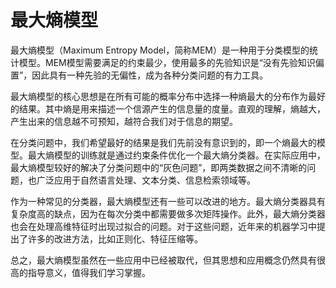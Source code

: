 # 最大熵模型

最大熵模型（Maximum Entropy Model，简称MEM）是一种用于分类模型的统计模型。MEM模型需要满足的约束最少，使用最多的先验知识是“没有先验知识偏置”，因此具有一种先验的无偏性，成为各种分类问题的有力工具。

最大熵模型的核心思想是在所有可能的概率分布中选择一种熵最大的分布作为最好的结果。其中熵是用来描述一个信源产生的信息量的度量。直观的理解，熵越大，产生出来的信息越不可预知，越符合我们对于信息的期望。

在分类问题中，我们希望最好的结果是我们先前没有意识到的，即一个熵最大的模型。最大熵模型的训练就是通过约束条件优化一个最大熵分类器。在实际应用中，最大熵模型较好的解决了分类问题中的“灰色问题”，即两类数据之间不清晰的问题，也广泛应用于自然语言处理、文本分类、信息检索领域等。

作为一种常见的分类器，最大熵模型还有一些可以改进的地方。最大熵分类器具有复杂度高的缺点，因为在每次分类中都需要做多次矩阵操作。此外，最大熵分类器也会在处理高维特征时出现过拟合的问题。对于这些问题，近年来的机器学习中提出了许多的改进方法，比如正则化、特征压缩等。

总之，最大熵模型虽然在一些应用中已经被取代，但其思想和应用概念仍然具有很高的指导意义，值得我们学习掌握。